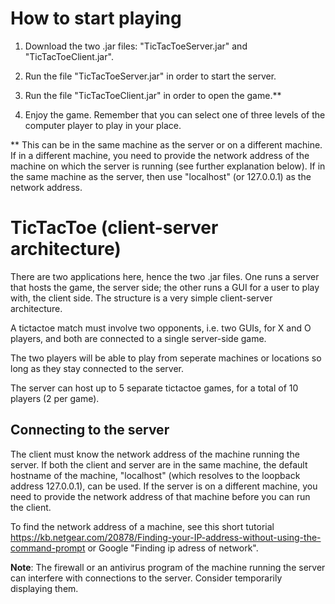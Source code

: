 # How to start playing

1. Download the two .jar files: "TicTacToeServer.jar" and "TicTacToeClient.jar".

2. Run the file "TicTacToeServer.jar" in order to start the server.

3. Run the file "TicTacToeClient.jar" in order to open the game.**

4. Enjoy the game. Remember that you can select one of three levels of the computer player to play in your place.

** This can be in the same machine as the server or on a different machine. If in a different machine, you need to provide the network address of the machine on which the server is running (see further explanation below). If in the same machine as the server, then use "localhost" (or 127.0.0.1) as the network address.

# TicTacToe (client-server architecture)

There are two applications here, hence the two .jar files. One runs a server that hosts the game, the server side; the other runs a GUI for a user to play with, the client side. The structure is a very simple client-server architecture.

A tictactoe match must involve two opponents, i.e. two GUIs, 
for X and O players, and both are connected to a single server-side game.

The two players will be able to play from seperate machines or locations so long as they stay connected to the server.

The server can host up to 5 separate tictactoe games, for a total of 10 players (2 per game).

## Connecting to the server

The client must know the network address of the machine running the server. If both the client and server are in the same machine, the default hostname of the machine, "localhost" (which resolves to the loopback address 127.0.0.1), can be used. If the server is on a different machine, you need to provide the network address of that machine before you can run the client.

To find the network address of a machine, see this short tutorial https://kb.netgear.com/20878/Finding-your-IP-address-without-using-the-command-prompt or Google "Finding ip adress of network".

**Note**: The firewall or an antivirus program of the machine running the server can interfere with connections to the server. Consider temporarily displaying them.
